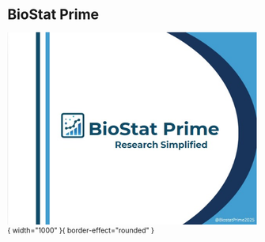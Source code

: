# BioStat Prime

![BioStat Prime](screenshots/brandingPage.jpg){ width="1000" }{ border-effect="rounded" }